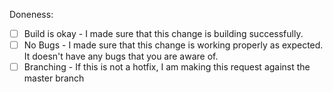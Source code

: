 Doneness:
- [ ] Build is okay - I made sure that this change is building successfully.
- [ ] No Bugs - I made sure that this change is working properly as expected. It doesn't have any bugs that you are aware of. 
- [ ] Branching - If this is not a hotfix, I am making this request against the master branch 
